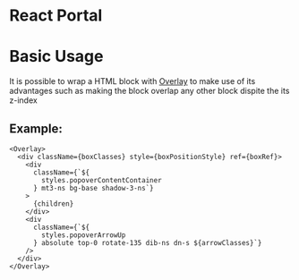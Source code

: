 # React Portal

# Basic Usage

It is possible to wrap a HTML block with [Overlay](https://github.com/vtex-apps/react-portal/blob/master/react/Overlay.tsx) to make use of its advantages such as making the block overlap any other block dispite the its z-index

## Example:

```
<Overlay>
  <div className={boxClasses} style={boxPositionStyle} ref={boxRef}>
    <div
      className={`${
        styles.popoverContentContainer
      } mt3-ns bg-base shadow-3-ns`}
    >
      {children}
    </div>
    <div
      className={`${
        styles.popoverArrowUp
      } absolute top-0 rotate-135 dib-ns dn-s ${arrowClasses}`}
    />
  </div>
</Overlay> 
```
